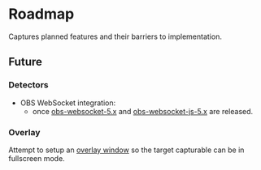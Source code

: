 # Roadmap

Captures planned features and their barriers to implementation.

## Future

### Detectors

* OBS WebSocket integration:
  * once [obs-websocket-5.x](https://github.com/obsproject/obs-websocket/releases) and [obs-websocket-js-5.x](https://github.com/obs-websocket-community-projects/obs-websocket-js/releases) are released.

### Overlay

Attempt to setup an [overlay window](https://github.com/TheMightyPenguin/electron-overlay-window) so the target capturable can be in fullscreen mode.
